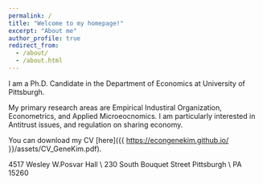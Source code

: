 ```yaml
---
permalink: /
title: "Welcome to my homepage!"
excerpt: "About me"
author_profile: true
redirect_from: 
  - /about/
  - /about.html
---
```


I am a Ph.D. Candidate in the Department of Economics at University of Pittsburgh.

My primary research areas are Empirical Industiral Organization, Econometrics, and Applied Microeocnomics. I am particularly interested in Antitrust issues, and regulation on sharing economy.

You can download my CV [here]({{ https://econgenekim.github.io/ }}/assets/CV_GeneKim.pdf).


4517 Wesley W.Posvar Hall \\
230 South Bouquet Street Pittsburgh \\
PA 15260
